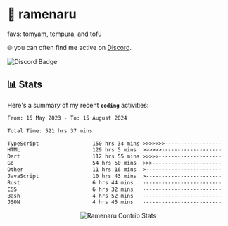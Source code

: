 # 🍜 ramenaru
favs: tomyam, tempura, and tofu

🌐 you can often find me active on [Discord](https://discordapp.com/users/503291004200157185).

![Discord Badge](https://dcbadge.vercel.app/api/shield/503291004200157185)

## 📊 Stats

Here's a summary of my recent **`coding`** activities:

<!--START_SECTION:waka-->

```txt
From: 15 May 2023 - To: 15 August 2024

Total Time: 521 hrs 37 mins

TypeScript                 150 hrs 34 mins >>>>>>>------------------   28.87 %
HTML                       129 hrs 5 mins  >>>>>>-------------------   24.75 %
Dart                       112 hrs 55 mins >>>>>--------------------   21.65 %
Go                         54 hrs 50 mins  >>>----------------------   10.51 %
Other                      11 hrs 16 mins  >------------------------   02.16 %
JavaScript                 10 hrs 43 mins  >------------------------   02.05 %
Rust                       6 hrs 44 mins   -------------------------   01.29 %
CSS                        6 hrs 32 mins   -------------------------   01.26 %
Bash                       4 hrs 52 mins   -------------------------   00.93 %
JSON                       4 hrs 45 mins   -------------------------   00.91 %
```

<!--END_SECTION:waka-->

<div style="text-align: center;">
   <img align="center" src="https://github-readme-streak-stats.herokuapp.com/?user=Ramenaru&theme=dark&card_width=520" alt="Ramenaru Contrib Stats" />
</div>

